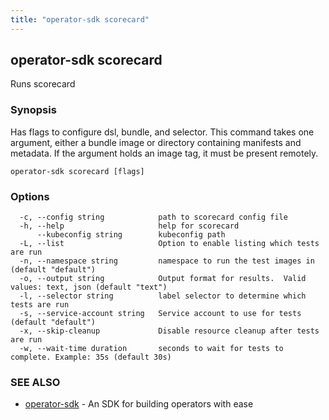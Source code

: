 ```yaml
---
title: "operator-sdk scorecard"
---
```

## operator-sdk scorecard

Runs scorecard

### Synopsis

Has flags to configure dsl, bundle, and selector. This command takes
one argument, either a bundle image or directory containing manifests and metadata.
If the argument holds an image tag, it must be present remotely.

```
operator-sdk scorecard [flags]
```

### Options

```
  -c, --config string            path to scorecard config file
  -h, --help                     help for scorecard
      --kubeconfig string        kubeconfig path
  -L, --list                     Option to enable listing which tests are run
  -n, --namespace string         namespace to run the test images in (default "default")
  -o, --output string            Output format for results.  Valid values: text, json (default "text")
  -l, --selector string          label selector to determine which tests are run
  -s, --service-account string   Service account to use for tests (default "default")
  -x, --skip-cleanup             Disable resource cleanup after tests are run
  -w, --wait-time duration       seconds to wait for tests to complete. Example: 35s (default 30s)
```

### SEE ALSO

* [operator-sdk](../operator-sdk)	 - An SDK for building operators with ease

